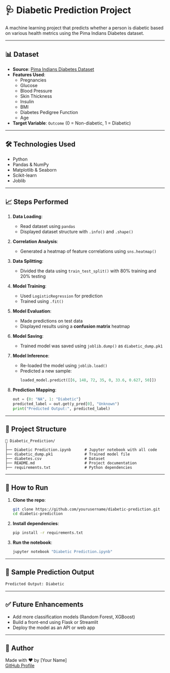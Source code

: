 # 🩺 Diabetic Prediction Project

A machine learning project that predicts whether a person is diabetic based on various health metrics using the Pima Indians Diabetes dataset.

---

## 📊 Dataset

- **Source**: [Pima Indians Diabetes Dataset](https://www.kaggle.com/datasets/uciml/pima-indians-diabetes-database)
- **Features Used**:
  - Pregnancies
  - Glucose
  - Blood Pressure
  - Skin Thickness
  - Insulin
  - BMI
  - Diabetes Pedigree Function
  - Age
- **Target Variable**: `Outcome` (0 = Non-diabetic, 1 = Diabetic)

---

## 🛠️ Technologies Used

- Python
- Pandas & NumPy
- Matplotlib & Seaborn
- Scikit-learn
- Joblib

---

## 📈 Steps Performed

1. **Data Loading**:
   - Read dataset using `pandas`
   - Displayed dataset structure with `.info()` and `.shape()`

2. **Correlation Analysis**:
   - Generated a heatmap of feature correlations using `sns.heatmap()`

3. **Data Splitting**:
   - Divided the data using `train_test_split()` with 80% training and 20% testing

4. **Model Training**:
   - Used `LogisticRegression` for prediction
   - Trained using `.fit()`

5. **Model Evaluation**:
   - Made predictions on test data
   - Displayed results using a **confusion matrix** heatmap

6. **Model Saving**:
   - Trained model was saved using `joblib.dump()` as `diabetic_dump.pk1`

7. **Model Inference**:
   - Re-loaded the model using `joblib.load()`
   - Predicted a new sample:
     ```python
     loaded_model.predict([[6, 148, 72, 35, 0, 33.6, 0.627, 50]])
     ```

8. **Prediction Mapping**:
   ```python
   out = {0: "NA", 1: "Diabetic"}
   predicted_label = out.get(y_pred[0], "Unknown")
   print("Predicted Output:", predicted_label)
   ```

---

## 📂 Project Structure

```
📁 Diabetic_Prediction/
│
├── Diabetic Prediction.ipynb      # Jupyter notebook with all code
├── diabetic_dump.pk1              # Trained model file
├── diabetes.csv                   # Dataset
├── README.md                      # Project documentation
├── requirements.txt               # Python dependencies
```

---

## 🚀 How to Run

1. **Clone the repo**:
   ```bash
   git clone https://github.com/yourusername/diabetic-prediction.git
   cd diabetic-prediction
   ```

2. **Install dependencies**:
   ```bash
   pip install -r requirements.txt
   ```

3. **Run the notebook**:
   ```bash
   jupyter notebook "Diabetic Prediction.ipynb"
   ```

---

## 📌 Sample Prediction Output

```python
Predicted Output: Diabetic
```

---

## ✅ Future Enhancements

- Add more classification models (Random Forest, XGBoost)
- Build a front-end using Flask or Streamlit
- Deploy the model as an API or web app

---

## 🧠 Author
Made with ❤️ by [Your Name]  
[GitHub Profile](https://github.com/yourusername)

